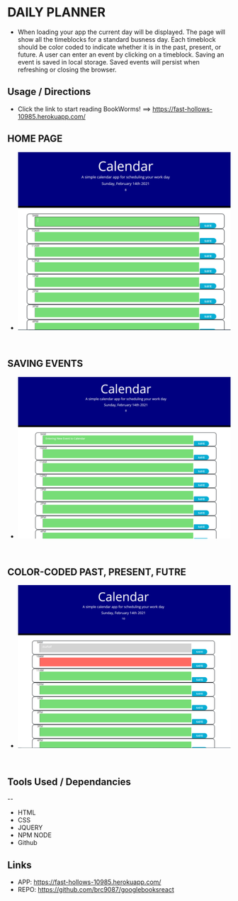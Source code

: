 # DAILY PLANNER

* When loading your app the current day will be displayed.
The page will show all the timeblocks for a standard busness day.
Each timeblock should be color coded to indicate whether it is in the past, present, or future.
A user can enter an event by clicking on a timeblock.
Saving an event is saved in local storage.
Saved events will persist when refreshing or closing the browser.



## Usage / Directions
* Click the link to start reading BookWorms! ==> https://fast-hollows-10985.herokuapp.com/

## HOME PAGE
* ![](./images/homepage.PNG )

<br>

## SAVING EVENTS
* ![](./images/enteringinfo.PNG)

<br>

## COLOR-CODED PAST, PRESENT, FUTRE
* ![](./images/timecolors.PNG)


<br>

## Tools Used / Dependancies
--
* HTML
* CSS
* JQUERY
* NPM NODE
* Github

## Links
* APP: https://fast-hollows-10985.herokuapp.com/
* REPO: https://github.com/brc9087/googlebooksreact
